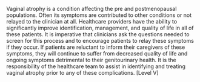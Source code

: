 Vaginal atrophy is a condition affecting the pre and postmenopausal populations. Often its symptoms are contributed to other conditions or not relayed to the clinician at all. Healthcare providers have the ability to significantly improve identification, management, and quality of life in all of these patients. It is imperative that clinicians ask the questions needed to screen for this process and to encourage patients to relay these symptoms if they occur. If patients are reluctant to inform their caregivers of these symptoms, they will continue to suffer from decreased quality of life and ongoing symptoms detrimental to their genitourinary health. It is the responsibility of the healthcare team to assist in identifying and treating vaginal atrophy prior to any of these complications. [Level V]